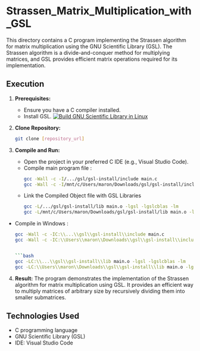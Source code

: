# Strassen_Matrix_Multiplication_with_GSL

This directory contains a C program implementing the Strassen algorithm for matrix multiplication using the GNU Scientific Library (GSL). The Strassen algorithm is a divide-and-conquer method for multiplying matrices, and GSL provides efficient matrix operations required for its implementation.

## Execution

1. **Prerequisites:**
   - Ensure you have a C compiler installed.
   - Install GSL. 
     [![Build GNU Scientific Library in Linux](https://img.youtube.com/vi/dKBLJN4x_7A/0.jpg)]([https://www.youtube.com/watch?v=dKBLJN4x_7A])


2. **Clone Repository:**
   ```bash
   git clone [repository_url]
   
3. **Compile and Run:**
   - Open the project in your preferred C IDE (e.g., Visual Studio Code).
   - Compile main program file :
     ```bash
     gcc -Wall -c -I/.../gsl/gsl-install/include main.c
     gcc -Wall -c -I/mnt/c/Users/maron/Downloads/gsl/gsl-install/include main.c // Exemple

   - Link the Compiled Object file with GSL Libraries
     ```bash
     gcc -L/.../gsl/gsl-install/lib main.o -lgsl -lgslcblas -lm
     gcc -L/mnt/c/Users/maron/Downloads/gsl/gsl-install/lib main.o -lgsl -lgslcblas -lm // Exemple
  - Compile in Windows :
     ```bash
     gcc -Wall -c -IC:\\...\\gsl\\gsl-install\\include main.c
     gcc -Wall -c -IC:\\Users\\maron\\Downloads\\gsl\\gsl-install\\include main.c // Exemple

     
     ```bash
     gcc -LC:\\...\\gsl\\gsl-install\\lib main.o -lgsl -lgslcblas -lm
     gcc -LC:\\Users\\maron\\Downloads\\gsl\\gsl-install\\lib main.o -lgsl -lgslcblas -lm // Exemple
     
4. **Result:**
   The program demonstrates the implementation of the Strassen algorithm for matrix multiplication using GSL. It provides an efficient way to multiply matrices of arbitrary size by recursively dividing them into smaller submatrices.
   
  ## Technologies Used
- C programming language
- GNU Scientific Library (GSL)
- IDE: Visual Studio Code
